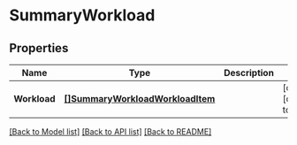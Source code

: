 # SummaryWorkload

## Properties
Name | Type | Description | Notes
------------ | ------------- | ------------- | -------------
**Workload** | [**[]SummaryWorkloadWorkloadItem**](SummaryWorkloadWorkloadItem.md) |  | [optional] [default to null]

[[Back to Model list]](../README.md#documentation-for-models) [[Back to API list]](../README.md#documentation-for-api-endpoints) [[Back to README]](../README.md)



